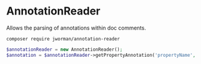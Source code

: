 # AnnotationReader
Allows the parsing of annotations within doc comments.

```
composer require jworman/annotation-reader
```

```php
$annotationReader = new AnnotationReader();
$annotation = $annotationReader->getPropertyAnnotation('propertyName', 'annotationName');
```
